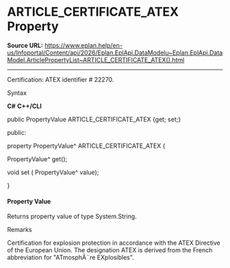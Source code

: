 # ARTICLE_CERTIFICATE_ATEX Property

**Source URL:** https://www.eplan.help/en-us/Infoportal/Content/api/2026/Eplan.EplApi.DataModelu~Eplan.EplApi.DataModel.ArticlePropertyList~ARTICLE_CERTIFICATE_ATEX().html

---

Certification: ATEX identifier # 22270.

Syntax

**C#**
**C++/CLI**


public PropertyValue ARTICLE_CERTIFICATE_ATEX {get; set;}

public:

property PropertyValue^ ARTICLE_CERTIFICATE_ATEX {

   PropertyValue^ get();

   void set (    PropertyValue^ value);

}


#### Property Value

Returns property value of type System.String.

Remarks

Certification for explosion protection in accordance with the ATEX Directive of the European Union. The designation ATEX is derived from the French abbreviation for "ATmosphÃ¨re EXplosibles".
